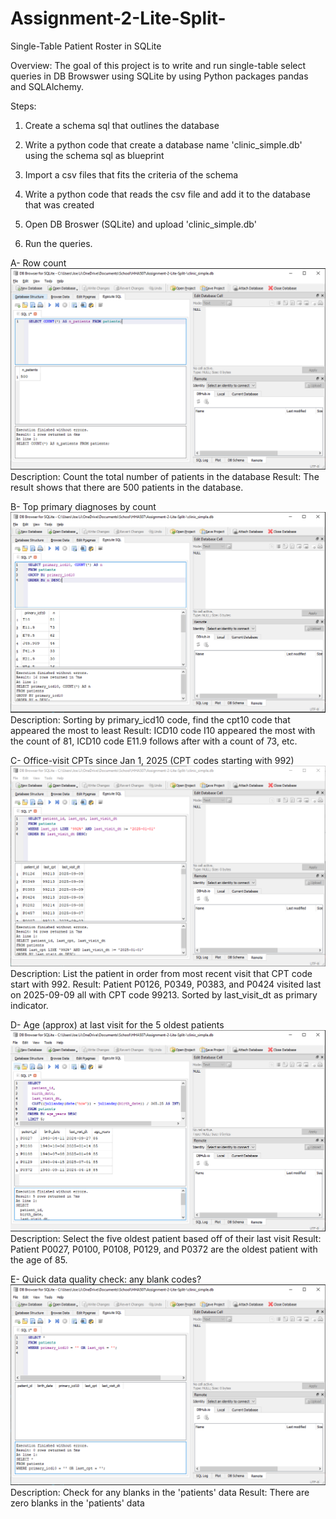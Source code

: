 # Assignment-2-Lite-Split-
Single-Table Patient Roster in SQLite

Overview: The goal of this project is to write and run single-table select queries in DB Browswer using SQLite by using Python packages pandas and SQLAlchemy.

Steps:

1. Create a schema sql that outlines the database

2. Write a python code that create a database name 'clinic_simple.db' using the schema sql as blueprint

3. Import a csv files that fits the criteria of the schema

4. Write a python code that reads the csv file and add it to the database that was created

5. Open DB Broswer (SQLite) and upload 'clinic_simple.db'

6. Run the queries.

A- Row count
![A) Row count](image.png)
Description: Count the total number of patients in the database
Result: The result shows that there are 500 patients in the database.

B- Top primary diagnoses by count
![B) Top primary diagnoses by count](image-1.png)
Description: Sorting by primary_icd10 code, find the cpt10 code that appeared the most to least
Result: ICD10 code I10 appeared the most with the count of 81, ICD10 code E11.9 follows after with a count of 73, etc.

C- Office-visit CPTs since Jan 1, 2025 (CPT codes starting with 992)
![C) Office-visits](image-2.png)
Description: List the patient in order from most recent visit that CPT code start with 992.
Result: Patient P0126, P0349, P0383, and P0424 visited last on 2025-09-09 all with CPT code 99213. Sorted by last_visit_dt as primary indicator.

D- Age (approx) at last visit for the 5 oldest patients
![D) Age at last visit](image-3.png)
Description: Select the five oldest patient based off of their last visit
Result: Patient P0027, P0100, P0108, P0129, and P0372 are the oldest patient with the age of 85.

E- Quick data quality check: any blank codes?
![E) Quick data quality check](image-4.png)
Description: Check for any blanks in the 'patients' data
Result: There are zero blanks in the 'patients' data